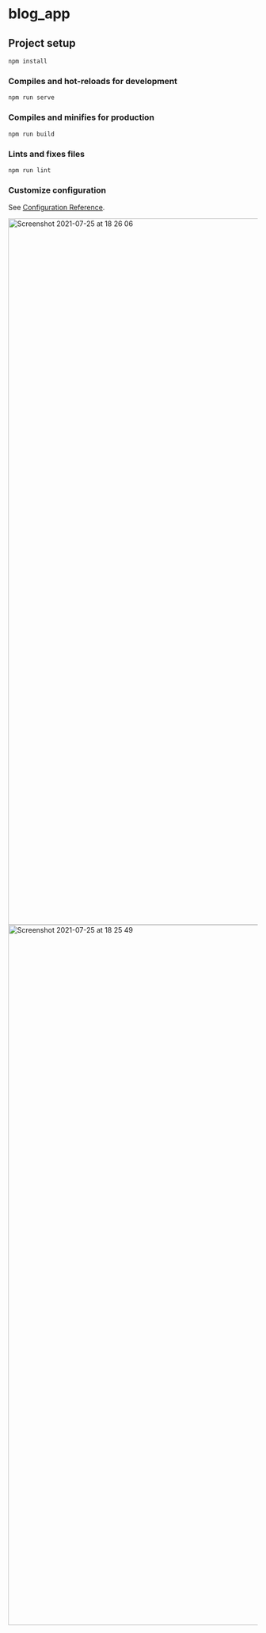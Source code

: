 
# blog_app

## Project setup
```
npm install
```

### Compiles and hot-reloads for development
```
npm run serve
```

### Compiles and minifies for production
```
npm run build
```

### Lints and fixes files
```
npm run lint
```

### Customize configuration
See [Configuration Reference](https://cli.vuejs.org/config/).


<img width="1425" alt="Screenshot 2021-07-25 at 18 26 06" src="https://user-images.githubusercontent.com/63089699/126904475-27f6f08a-bf78-4e07-890d-df88d7612f13.png">
<img width="1413" alt="Screenshot 2021-07-25 at 18 25 49" src="https://user-images.githubusercontent.com/63089699/126904476-a6940827-b3f4-4d8a-ba94-7c3a3aca5bd2.png">
